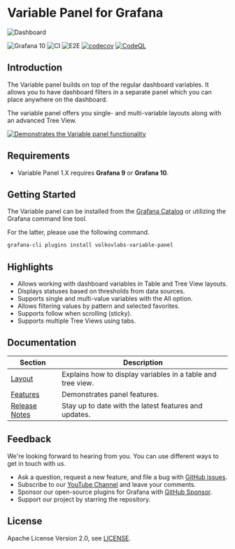 # Variable Panel for Grafana

![Dashboard](https://github.com/VolkovLabs/volkovlabs-variable-panel/raw/main/src/img/dashboard.png)

![Grafana 10](https://img.shields.io/badge/Grafana-10.1-orange)
![CI](https://github.com/volkovlabs/volkovlabs-variable-panel/workflows/CI/badge.svg)
![E2E](https://github.com/volkovlabs/volkovlabs-variable-panel/workflows/E2E/badge.svg)
[![codecov](https://codecov.io/gh/VolkovLabs/volkovlabs-variable-panel/branch/main/graph/badge.svg)](https://codecov.io/gh/VolkovLabs/volkovlabs-variable-panel)
[![CodeQL](https://github.com/VolkovLabs/volkovlabs-variable-panel/actions/workflows/codeql-analysis.yml/badge.svg)](https://github.com/VolkovLabs/volkovlabs-variable-panel/actions/workflows/codeql-analysis.yml)

## Introduction

The Variable panel builds on top of the regular dashboard variables. It allows you to have dashboard filters in a separate panel which you can place anywhere on the dashboard.

The variable panel offers you single- and multi-variable layouts along with an advanced Tree View.

[![Demonstrates the Variable panel functionality](https://raw.githubusercontent.com/volkovlabs/volkovlabs-variable-panel/main/img/tutorial.png)](https://youtu.be/mYYtMW9qiPA)

## Requirements

- Variable Panel 1.X requires **Grafana 9** or **Grafana 10**.

## Getting Started

The Variable panel can be installed from the [Grafana Catalog](https://grafana.com/grafana/plugins/volkovlabs-variable-panel/) or utilizing the Grafana command line tool.

For the latter, please use the following command.

```bash
grafana-cli plugins install volkovlabs-variable-panel
```

## Highlights

- Allows working with dashboard variables in Table and Tree View layouts.
- Displays statuses based on thresholds from data sources.
- Supports single and multi-value variables with the All option.
- Allows filtering values by pattern and selected favorites.
- Supports follow when scrolling (sticky).
- Supports multiple Tree Views using tabs.

## Documentation

| Section                     | Description                                                         |
| --------------------------- | ------------------------------------------------------------------- |
| [Layout](https://volkovlabs.io/plugins/volkovlabs-variable-panel/layout/) | Explains how to display variables in a table and tree view. |
| [Features](https://volkovlabs.io/plugins/volkovlabs-variable-panel/features/) | Demonstrates panel features. |
| [Release Notes](https://volkovlabs.io/plugins/volkovlabs-variable-panel/release/)    | Stay up to date with the latest features and updates.               |

## Feedback

We're looking forward to hearing from you. You can use different ways to get in touch with us.

- Ask a question, request a new feature, and file a bug with [GitHub issues](https://github.com/volkovlabs/volkovlabs-variable-panel/issues/new/choose).
- Subscribe to our [YouTube Channel](https://www.youtube.com/@volkovlabs) and leave your comments.
- Sponsor our open-source plugins for Grafana with [GitHub Sponsor](https://github.com/sponsors/VolkovLabs).
- Support our project by starring the repository.

## License

Apache License Version 2.0, see [LICENSE](https://github.com/volkovlabs/volkovlabs-variable-panel/blob/main/LICENSE).
